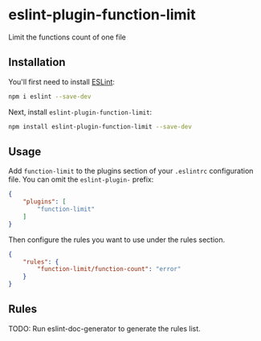 # eslint-plugin-function-limit

Limit the functions count of one file

## Installation

You'll first need to install [ESLint](https://eslint.org/):

```sh
npm i eslint --save-dev
```

Next, install `eslint-plugin-function-limit`:

```sh
npm install eslint-plugin-function-limit --save-dev
```

## Usage

Add `function-limit` to the plugins section of your `.eslintrc` configuration file. You can omit the `eslint-plugin-` prefix:

```json
{
    "plugins": [
        "function-limit"
    ]
}
```


Then configure the rules you want to use under the rules section.

```json
{
    "rules": {
        "function-limit/function-count": "error"
    }
}
```

## Rules

<!-- begin auto-generated rules list -->
TODO: Run eslint-doc-generator to generate the rules list.
<!-- end auto-generated rules list -->

